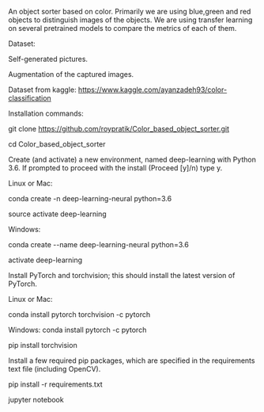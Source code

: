 An object sorter based on color. Primarily we are using blue,green and red objects to distinguish images of the objects. We are using transfer learning on several pretrained models to compare the metrics of each of them.

Dataset:

Self-generated pictures.

Augmentation of the captured images.

Dataset from kaggle:
https://www.kaggle.com/ayanzadeh93/color-classification 


Installation commands:

git clone https://github.com/roypratik/Color_based_object_sorter.git

cd Color_based_object_sorter

Create (and activate) a new environment, named deep-learning with Python 3.6. If prompted to proceed with the install (Proceed [y]/n) type y.

Linux or Mac:

conda create -n deep-learning-neural python=3.6

source activate deep-learning

Windows:

conda create --name deep-learning-neural python=3.6

activate deep-learning

Install PyTorch and torchvision; this should install the latest version of PyTorch.

Linux or Mac:

conda install pytorch torchvision -c pytorch 

Windows:
conda install pytorch -c pytorch

pip install torchvision

Install a few required pip packages, which are specified in the requirements text file (including OpenCV).

pip install -r requirements.txt

jupyter notebook
